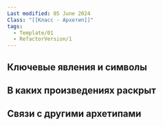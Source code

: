 ```yaml
---
Last modified: 05 June 2024
Class: "[[Класс - Архетип]]"
tags:
  - Template/01
  - RefactorVersion/1
---
```

## Ключевые явления и символы

## В каких произведениях раскрыт

## Связи с другими архетипами
